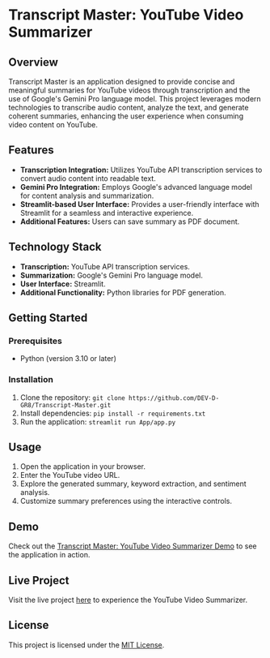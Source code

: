 # Transcript Master: YouTube Video Summarizer

## Overview

Transcript Master is an application designed to provide concise and meaningful summaries for YouTube videos through transcription and the use of Google's Gemini Pro language model. This project leverages modern technologies to transcribe audio content, analyze the text, and generate coherent summaries, enhancing the user experience when consuming video content on YouTube.

## Features

- **Transcription Integration:** Utilizes YouTube API transcription services to convert audio content into readable text.
- **Gemini Pro Integration:** Employs Google's advanced language model for content analysis and summarization.
- **Streamlit-based User Interface:** Provides a user-friendly interface with Streamlit for a seamless and interactive experience.
- **Additional Features:** Users can save summary as PDF document.

## Technology Stack

- **Transcription:** YouTube API transcription services.
- **Summarization:** Google's Gemini Pro language model.
- **User Interface:** Streamlit.
- **Additional Functionality:** Python libraries for PDF generation.

## Getting Started

### Prerequisites

- Python (version 3.10 or later)

### Installation

1. Clone the repository: `git clone https://github.com/DEV-D-GR8/Transcript-Master.git`
2. Install dependencies: `pip install -r requirements.txt`
3. Run the application: `streamlit run App/app.py`

## Usage

1. Open the application in your browser.
2. Enter the YouTube video URL.
3. Explore the generated summary, keyword extraction, and sentiment analysis.
4. Customize summary preferences using the interactive controls.

## Demo

Check out the [Transcript Master: YouTube Video Summarizer Demo](https://youtu.be/oWy-QtLTY08?si=5if8nCcJnabo71Q9) to see the application in action.

## Live Project

Visit the live project [here](https://transcriptmaster.streamlit.app) to experience the YouTube Video Summarizer.

## License

This project is licensed under the [MIT License](LICENSE).
